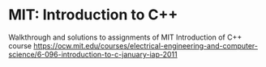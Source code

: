 # MIT: Introduction to C++ 
Walkthrough and solutions to assignments of MIT Introduction of C++ course https://ocw.mit.edu/courses/electrical-engineering-and-computer-science/6-096-introduction-to-c-january-iap-2011